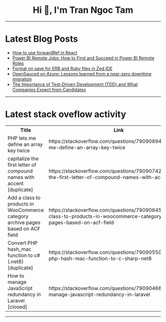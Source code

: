 <h1 align="center">Hi 👋, I'm Tran Ngoc Tam</h1>

---

# Latest Blog Posts 
<!-- BLOG-POST-LIST:START -->
- [How to use forwardRef in React](https://dev.to/logrocket/how-to-use-forwardref-in-react-2c4p)
- [Power BI Remote Jobs: How to Find and Succeed in Power BI Remote Roles](https://dev.to/jit_data/power-bi-remote-jobs-how-to-find-and-succeed-in-power-bi-remote-roles-24do)
- [Format on save for ERB and Ruby files in Zed IDE](https://dev.to/mrispoli24/format-on-save-for-erb-and-ruby-files-in-zed-ide-568g)
- [OpenSauced on Azure: Lessons learned from a near-zero downtime migration](https://dev.to/opensauced/opensauced-on-azure-lessons-learned-from-a-near-zero-downtime-migration-40b9)
- [The Importance of Test-Driven Development &lpar;TDD&rpar; and What Companies Expect from Candidates](https://dev.to/sonianand11/the-importance-of-test-driven-development-tdd-and-what-companies-expect-from-candidates-360n)
<!-- BLOG-POST-LIST:END -->

---

# Latest stack oveflow activity
<table>
  <tr><th>Title</th><th>Link</th></tr>
  <!-- STACKOVERFLOW:START --><tr><td>PHP lets me define an array key twice</td><td>https://stackoverflow.com/questions/79090894/php-lets-me-define-an-array-key-twice</td></tr><tr><td>capitalize the first letter of compound names with accent [duplicate]</td><td>https://stackoverflow.com/questions/79090742/capitalize-the-first-letter-of-compound-names-with-accent</td></tr><tr><td>Add a class to products in WooCommerce category archive pages based on ACF field</td><td>https://stackoverflow.com/questions/79090645/add-a-class-to-products-in-woocommerce-category-archive-pages-based-on-acf-field</td></tr><tr><td>Convert PHP hash_mac function to c# &lpar;.net8&rpar; [duplicate]</td><td>https://stackoverflow.com/questions/79090550/convert-php-hash-mac-function-to-c-sharp-net8</td></tr><tr><td>How to manage JavaScript redundancy in Laravel [closed]</td><td>https://stackoverflow.com/questions/79090466/how-to-manage-javascript-redundancy-in-laravel</td></tr><!-- STACKOVERFLOW:END -->
</table>

---



